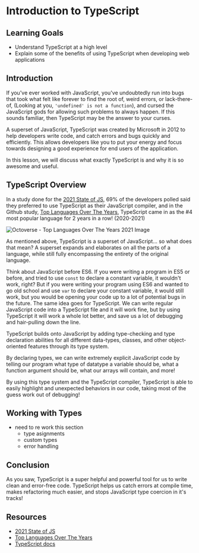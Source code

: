# Introduction to TypeScript

## Learning Goals

- Understand TypeScript at a high level
- Explain some of the benefits of using TypeScript when developing web applications

## Introduction

If you've ever worked with JavaScript, you've undoubtedly run into bugs that took
what felt like forever to find the root of, weird errors, or lack-there-of,
(Looking at you, `'undefined' is not a function`), and cursed the JavaScript gods
for allowing such problems to always happen. If this sounds familiar, then
TypeScript may be the answer to your curses.

A superset of JavaScript, TypeScript was created by Microsoft in 2012 to help
developers write code, and catch errors and bugs quickly and efficiently. This
allows developers like you to put your energy and focus towards designing a good
experience for end users of the application.

In this lesson, we will discuss what exactly TypeScript is and why it is so
awesome and useful.

## TypeScript Overview

In a study done for the [2021 State of JS][state-of-js], 69% of the developers
polled said they preferred to use TypeScript as their JavaScript compiler, and
in the Github study, [Top Languages Over The Years][top-languages], TypeScript
came in as the #4 most popular language for 2 years in a row! (2020-2021)

![Octoverse - Top Languages Over The Years 2021 Image](https://curriculum-content.s3.amazonaws.com/blackrock/intro-to-typescript/top-languages-used-2021.png)

As mentioned above, TypeScript is a superset of JavaScript... so what does that
mean? A superset expands and elaborates on all the parts of a language, while
still fully encompassing the entirety of the original language.

Think about JavaScript before ES6. If you were writing a program in ES5 or
before, and tried to use `const` to declare a constant variable, it wouldn't
work, right? But if you were writing your program using ES6 and wanted to go old
school and use `var` to declare your constant variable, it would still work, but
you would be opening your code up to a lot of potential bugs in the future. The
same idea goes for TypeScript. We can write regular JavaScript code into a
TypeScript file and it will work fine, but by using TypeScript it will work a
whole lot better, and save us a lot of debugging and hair-pulling down the line.

TypeScript builds onto JavaScript by adding type-checking and type
declaration abilities for all different data-types, classes, and other
object-oriented features through its type system.

By declaring types, we can write extremely explicit JavaScript code by
telling our program what type of datatype a variable should be, what a function argument
should be, what our arrays will contain, and more!

By using this type system and the TypeScript compiler, TypeScript is able to
easily highlight and unexpected behaviors in our code, taking most of the guess
work out of debugging!

## Working with Types

- need to re work this section
  - type asignments
  - custom types
  - error handling

## Conclusion

As you saw, TypeScript is a super helpful and powerful tool for us to write
clean and error-free code. TypeScript helps us catch errors at compile time,
makes refactoring much easier, and stops JavaScript type coercion in it's tracks!

## Resources

- [2021 State of JS][state-of-js]
- [Top Languages Over The Years][top-languages]
- [TypeScript docs](https://www.typescriptlang.org/docs/)

[state-of-js]: https://2021.stateofjs.com/en-US/other-tools
[top-languages]: https://octoverse.github.com/#top-languages-over-the-years
